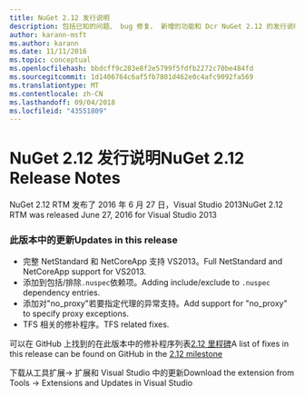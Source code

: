 ```yaml
---
title: NuGet 2.12 发行说明
description: 包括已知的问题、 bug 修复、 新增的功能和 Dcr NuGet 2.12 的发行说明。
author: karann-msft
ms.author: karann
ms.date: 11/11/2016
ms.topic: conceptual
ms.openlocfilehash: bbdcff9c283e8f2e5799f5fdfb2272c70be484fd
ms.sourcegitcommit: 1d1406764c6af5fb7801d462e0c4afc9092fa569
ms.translationtype: MT
ms.contentlocale: zh-CN
ms.lasthandoff: 09/04/2018
ms.locfileid: "43551809"
---
```

# <a name="nuget-212-release-notes"></a><span data-ttu-id="2234c-103">NuGet 2.12 发行说明</span><span class="sxs-lookup"><span data-stu-id="2234c-103">NuGet 2.12 Release Notes</span></span>

<span data-ttu-id="2234c-104">NuGet 2.12 RTM 发布了 2016 年 6 月 27 日，Visual Studio 2013</span><span class="sxs-lookup"><span data-stu-id="2234c-104">NuGet 2.12 RTM was released June 27, 2016 for Visual Studio 2013</span></span>

### <a name="updates-in-this-release"></a><span data-ttu-id="2234c-105">此版本中的更新</span><span class="sxs-lookup"><span data-stu-id="2234c-105">Updates in this release</span></span>

* <span data-ttu-id="2234c-106">完整 NetStandard 和 NetCoreApp 支持 VS2013。</span><span class="sxs-lookup"><span data-stu-id="2234c-106">Full NetStandard  and NetCoreApp support for VS2013.</span></span>
* <span data-ttu-id="2234c-107">添加到包括/排除`.nuspec`依赖项。</span><span class="sxs-lookup"><span data-stu-id="2234c-107">Adding include/exclude to `.nuspec` dependency entries.</span></span>
* <span data-ttu-id="2234c-108">添加对"no_proxy"若要指定代理的异常支持。</span><span class="sxs-lookup"><span data-stu-id="2234c-108">Add support for "no_proxy" to specify proxy exceptions.</span></span>
* <span data-ttu-id="2234c-109">TFS 相关的修补程序。</span><span class="sxs-lookup"><span data-stu-id="2234c-109">TFS related fixes.</span></span>

<span data-ttu-id="2234c-110">可以在 GitHub 上找到的在此版本中的修补程序列表[2.12 里程碑](https://github.com/NuGet/Home/issues?q=milestone%3A2.12+is%3Aclosed)</span><span class="sxs-lookup"><span data-stu-id="2234c-110">A list of fixes in this release can be found on GitHub in the [2.12 milestone](https://github.com/NuGet/Home/issues?q=milestone%3A2.12+is%3Aclosed)</span></span>

<span data-ttu-id="2234c-111">下载从工具扩展-> 扩展和 Visual Studio 中的更新</span><span class="sxs-lookup"><span data-stu-id="2234c-111">Download the extension from Tools -> Extensions and Updates in Visual Studio</span></span>
